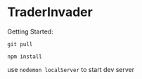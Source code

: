 # TraderInvader

Getting Started: 

`git pull`

`npm install`

use `nodemon localServer` to start dev server